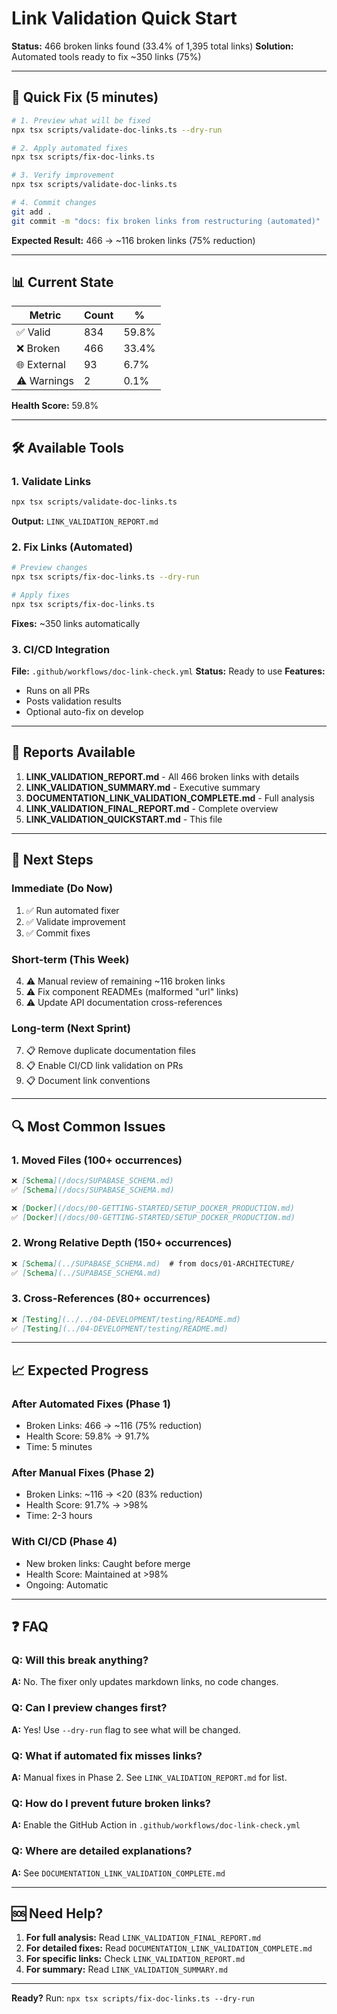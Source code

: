 # Link Validation Quick Start

**Status:** 466 broken links found (33.4% of 1,395 total links)
**Solution:** Automated tools ready to fix ~350 links (75%)

---

## 🚀 Quick Fix (5 minutes)

```bash
# 1. Preview what will be fixed
npx tsx scripts/validate-doc-links.ts --dry-run

# 2. Apply automated fixes
npx tsx scripts/fix-doc-links.ts

# 3. Verify improvement
npx tsx scripts/validate-doc-links.ts

# 4. Commit changes
git add .
git commit -m "docs: fix broken links from restructuring (automated)"
```

**Expected Result:** 466 → ~116 broken links (75% reduction)

---

## 📊 Current State

| Metric | Count | % |
|--------|-------|---|
| ✅ Valid | 834 | 59.8% |
| ❌ Broken | 466 | 33.4% |
| 🌐 External | 93 | 6.7% |
| ⚠️ Warnings | 2 | 0.1% |

**Health Score:** 59.8%

---

## 🛠️ Available Tools

### 1. Validate Links
```bash
npx tsx scripts/validate-doc-links.ts
```
**Output:** `LINK_VALIDATION_REPORT.md`

### 2. Fix Links (Automated)
```bash
# Preview changes
npx tsx scripts/fix-doc-links.ts --dry-run

# Apply fixes
npx tsx scripts/fix-doc-links.ts
```
**Fixes:** ~350 links automatically

### 3. CI/CD Integration
**File:** `.github/workflows/doc-link-check.yml`
**Status:** Ready to use
**Features:**
- Runs on all PRs
- Posts validation results
- Optional auto-fix on develop

---

## 📁 Reports Available

1. **LINK_VALIDATION_REPORT.md** - All 466 broken links with details
2. **LINK_VALIDATION_SUMMARY.md** - Executive summary
3. **DOCUMENTATION_LINK_VALIDATION_COMPLETE.md** - Full analysis
4. **LINK_VALIDATION_FINAL_REPORT.md** - Complete overview
5. **LINK_VALIDATION_QUICKSTART.md** - This file

---

## 🎯 Next Steps

### Immediate (Do Now)
1. ✅ Run automated fixer
2. ✅ Validate improvement
3. ✅ Commit fixes

### Short-term (This Week)
4. ⚠️ Manual review of remaining ~116 broken links
5. ⚠️ Fix component READMEs (malformed "url" links)
6. ⚠️ Update API documentation cross-references

### Long-term (Next Sprint)
7. 📋 Remove duplicate documentation files
8. 📋 Enable CI/CD link validation on PRs
9. 📋 Document link conventions

---

## 🔍 Most Common Issues

### 1. Moved Files (100+ occurrences)
```markdown
❌ [Schema](/docs/SUPABASE_SCHEMA.md)
✅ [Schema](/docs/SUPABASE_SCHEMA.md)

❌ [Docker](/docs/00-GETTING-STARTED/SETUP_DOCKER_PRODUCTION.md)
✅ [Docker](/docs/00-GETTING-STARTED/SETUP_DOCKER_PRODUCTION.md)
```

### 2. Wrong Relative Depth (150+ occurrences)
```markdown
❌ [Schema](../SUPABASE_SCHEMA.md)  # from docs/01-ARCHITECTURE/
✅ [Schema](../SUPABASE_SCHEMA.md)
```

### 3. Cross-References (80+ occurrences)
```markdown
❌ [Testing](../../04-DEVELOPMENT/testing/README.md)
✅ [Testing](../04-DEVELOPMENT/testing/README.md)
```

---

## 📈 Expected Progress

### After Automated Fixes (Phase 1)
- Broken Links: 466 → ~116 (75% reduction)
- Health Score: 59.8% → 91.7%
- Time: 5 minutes

### After Manual Fixes (Phase 2)
- Broken Links: ~116 → <20 (83% reduction)
- Health Score: 91.7% → >98%
- Time: 2-3 hours

### With CI/CD (Phase 4)
- New broken links: Caught before merge
- Health Score: Maintained at >98%
- Ongoing: Automatic

---

## ❓ FAQ

### Q: Will this break anything?
**A:** No. The fixer only updates markdown links, no code changes.

### Q: Can I preview changes first?
**A:** Yes! Use `--dry-run` flag to see what will be changed.

### Q: What if automated fix misses links?
**A:** Manual fixes in Phase 2. See `LINK_VALIDATION_REPORT.md` for list.

### Q: How do I prevent future broken links?
**A:** Enable the GitHub Action in `.github/workflows/doc-link-check.yml`

### Q: Where are detailed explanations?
**A:** See `DOCUMENTATION_LINK_VALIDATION_COMPLETE.md`

---

## 🆘 Need Help?

1. **For full analysis:** Read `LINK_VALIDATION_FINAL_REPORT.md`
2. **For detailed fixes:** Read `DOCUMENTATION_LINK_VALIDATION_COMPLETE.md`
3. **For specific links:** Check `LINK_VALIDATION_REPORT.md`
4. **For summary:** Read `LINK_VALIDATION_SUMMARY.md`

---

**Ready?** Run: `npx tsx scripts/fix-doc-links.ts --dry-run`
